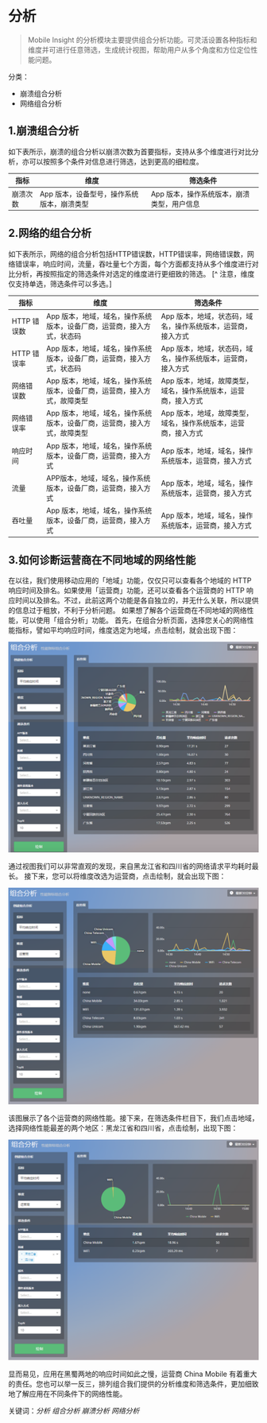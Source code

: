 # 分析

> Mobile Insight 的分析模块主要提供组合分析功能。可灵活设置各种指标和维度并可进行任意筛选，生成统计视图，帮助用户从多个角度和方位定位性能问题。

分类：
* 崩溃组合分析
* 网络组合分析

## 1.**崩溃组合分析**
如下表所示，崩溃的组合分析以崩溃次数为首要指标，支持从多个维度进行对比分析，亦可以按照多个条件对信息进行筛选，达到更高的细粒度。

| 指标      | 维度      | 筛选条件     |
| -- | -- | -- |
| 崩溃次数 | App 版本，设备型号，操作系统版本，崩溃类型 | App 版本，操作系统版本，崩溃类型，用户信息  |


## 2.**网络的组合分析**

如下表所示，网络的组合分析包括HTTP错误数，HTTP错误率，网络错误数，网络错误率，响应时间，流量，吞吐量七个方面，每个方面都支持从多个维度进行对比分析，再按照指定的筛选条件对选定的维度进行更细致的筛选。
[^ 注意，维度仅支持单选，筛选条件可以多选。]


| 指标 | 维度 | 筛选条件 |
| -- | -- | -- |
| HTTP 错误数 | App 版本，地域，域名，操作系统版本，设备厂商，运营商，接入方式，状态码 | App 版本，地域，状态码，域名，操作系统版本，运营商，接入方式 |
| HTTP 错误率 | App 版本，地域，域名，操作系统版本，设备厂商，运营商，接入方式，状态码 | App 版本，地域，状态码，域名，操作系统版本，运营商，接入方式 |
| 网络错误数 | App 版本，地域，域名，操作系统版本，设备厂商，运营商，接入方式，故障类型 | App 版本，地域，故障类型，域名，操作系统版本，运营商，接入方式 |
| 网络错误率 | App 版本，地域，域名，操作系统版本，设备厂商，运营商，接入方式，故障类型 | App 版本，地域，故障类型，域名，操作系统版本，运营商，接入方式 |
| 响应时间 | App 版本，地域，域名，操作系统版本，设备厂商，运营商，接入方式 | App 版本，地域，域名，操作系统版本，运营商，接入方式 |
| 流量 | APP版本，地域，域名，操作系统版本，设备厂商，运营商，接入方式 | App 版本，地域，域名，操作系统版本，运营商，接入方式 |
| 吞吐量 | App 版本，地域，域名，操作系统版本，设备厂商，运营商，接入方式 | App 版本，地域，域名，操作系统版本，运营商，接入方式 |

## 3.**如何诊断运营商在不同地域的网络性能**

在以往，我们使用移动应用的「地域」功能，仅仅只可以查看各个地域的 HTTP 响应时间及排名。如果使用「运营商」功能，还可以查看各个运营商的 HTTP 响应时间以及排名。不过，此前这两个功能是各自独立的，并无什么关联，所以提供的信息过于粗放，不利于分析问题。
如果想了解各个运营商在不同地域的网络性能，可以使用「组合分析」功能。
首先，在组合分析页面，选择您关心的网络性能指标，譬如平均响应时间，维度选定为地域，点击绘制，就会出现下图：

![](000.png)

通过视图我们可以非常直观的发现，来自黑龙江省和四川省的网络请求平均耗时最长。
接下来，您可以将维度改选为运营商，点击绘制，就会出现下图：

![](001.png)

该图展示了各个运营商的网络性能。接下来，在筛选条件栏目下，我们点击地域，选择网络性能最差的两个地区：黑龙江省和四川省，点击绘制，出现下图：

![](003.png)

显而易见，应用在黑蜀两地的响应时间如此之慢，运营商 China Mobile 有着重大的责任。您也可以举一反三，排列组合我们提供的分析维度和筛选条件，更加细致地了解应用在不同条件下的网络性能。



关键词：*分析  组合分析  崩溃分析  网络分析*


